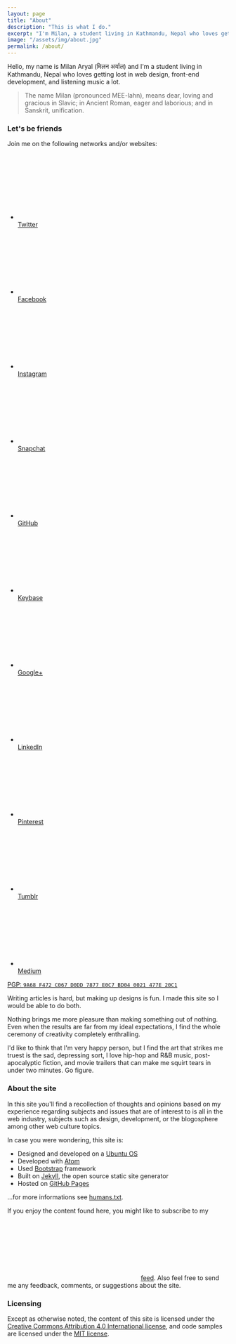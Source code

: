 ```yaml
---
layout: page
title: "About"
description: "This is what I do."
excerpt: "I'm Milan, a student living in Kathmandu, Nepal who loves getting lost in web design, front-end development, and listening music a lot."
image: "/assets/img/about.jpg"
permalink: /about/
---
```


Hello, my name is Milan Aryal (मिलन अर्याल) and I'm a student living in Kathmandu, Nepal who loves getting lost in web design, front-end development, and listening music a lot.

> The name Milan (pronounced MEE-lahn), means dear, loving and gracious in Slavic; in Ancient Roman, eager and laborious; and in Sanskrit, unification.

### Let's be friends

Join me on the following networks and/or websites:

<!-- Social links -->
<ul class="social-links">
  <li>
    <a rel="me" href="//twitter.com/MilanAryal">
      <svg class="icon" aria-hidden="true"><use xlink:href="/assets/icons/icons.min.svg#icon-twitter"></use></svg>
      <br><span class="label">Twitter</span>
    </a>
  </li>
  <li>
    <a rel="me" href="//facebook.com/considermilan">
      <svg class="icon" aria-hidden="true"><use xlink:href="/assets/icons/icons.min.svg#icon-facebook"></use></svg>
      <br><span class="label">Facebook</span>
    </a>
  </li>
  <li>
     <a rel="me" href="//instagram.com/milanaryal">
      <svg class="icon" aria-hidden="true"><use xlink:href="/assets/icons/icons.min.svg#icon-instagram"></use></svg>
      <br><span class="label">Instagram</span>
    </a>
  </li>
  <li>
    <a rel="me" href="//snapchat.com/add/milanaryal">
      <svg class="icon" aria-hidden="true"><use xlink:href="/assets/icons/icons.min.svg#icon-snapchat"></use></svg>
      <br><span class="label">Snapchat</span>
    </a>
  </li>
  <li>
    <a rel="me" href="//github.com/MilanAryal">
      <svg class="icon" aria-hidden="true"><use xlink:href="/assets/icons/icons.min.svg#icon-github"></use></svg>
      <br><span class="label">GitHub</span>
    </a>
  </li>
  <li>
    <a rel="me" href="//keybase.io/milanaryal">
      <svg class="icon" aria-hidden="true"><use xlink:href="/assets/icons/icons.min.svg#icon-key"></use></svg>
      <br><span class="label">Keybase</span>
    </a>
  </li>
  <li>
    <a rel="me" href="//google.com/+MilanAryal">
      <svg class="icon" aria-hidden="true"><use xlink:href="/assets/icons/icons.min.svg#icon-google-plus"></use></svg>
      <br><span class="label">Google+</span>
    </a>
  </li>
  <li>
    <a rel="me" href="//linkedin.com/in/MilanAryal">
      <svg class="icon" aria-hidden="true"><use xlink:href="/assets/icons/icons.min.svg#icon-linkedin"></use></svg>
      <br><span class="label">LinkedIn</span>
    </a>
  </li>
  <li>
    <a rel="me" href="//pinterest.com/milanaryal">
      <svg class="icon" aria-hidden="true"><use xlink:href="/assets/icons/icons.min.svg#icon-pinterest"></use></svg>
      <br><span class="label">Pinterest</span>
    </a>
  </li>
  <li>
    <a rel="me" href="//milanaryal.tumblr.com">
      <svg class="icon" aria-hidden="true"><use xlink:href="/assets/icons/icons.min.svg#icon-tumblr"></use></svg>
      <br><span class="label">Tumblr</span>
    </a>
  </li>
  <li>
    <a rel="me" href="//medium.com/@MilanAryal">
      <svg class="icon" aria-hidden="true"><use xlink:href="/assets/icons/icons.min.svg#icon-medium"></use></svg>
      <br><span class="label">Medium</span>
    </a>
  </li>
</ul>

<p class="pgp-key">
  <a href="//keybase.io/milanaryal/key.asc">
    PGP: <code>9A68 F472 C067 D0DD 7877 E0C7 BD04 0021 477E 20C1</code>
  </a>
</p>

Writing articles is hard, but making up designs is fun. I made this site so I would be able to do both.

Nothing brings me more pleasure than making something out of nothing. Even when the results are far from my ideal expectations, I find the whole ceremony of creativity completely enthralling.

I'd like to think that I'm very happy person, but I find the art that strikes me truest is the sad, depressing sort, I love hip-hop and R&B music, post-apocalyptic fiction, and movie trailers that can make me squirt tears in under two minutes. Go figure.

### About the site

In this site you'll find a recollection of thoughts and opinions based on my experience regarding subjects and issues that are of interest to is all in the web industry, subjects such as design, development, or the blogosphere among other web culture topics.

In case you were wondering, this site is:

* Designed and developed on a [Ubuntu OS](http://www.ubuntu.com/)
* Developed with [Atom](http://atom.io/)
* Used [Bootstrap](http://getbootstrap.com/) framework
* Built on [Jekyll](http://jekyllrb.com/), the open source static site generator
* Hosted on [GitHub Pages](http://pages.github.com/)

...for more informations see [humans.txt](/humans.txt).

If you enjoy the content found here, you might like to subscribe to my <svg class="icon" aria-hidden="true"><use xlink:href="/assets/icons/icons.min.svg#icon-feed"></use></svg> [feed](/feed.xml). Also feel free to send me any feedback, comments, or suggestions about the site.

### Licensing

Except as otherwise noted, the content of this site is licensed under the <a rel="license cc:license" href="//creativecommons.org/licenses/by/4.0/">Creative Commons Attribution 4.0 International license</a>, and code samples are licensed under the <a rel="license" href="//raw.githubusercontent.com/MilanAryal/milanaryal.github.io/master/LICENSE">MIT license</a>.
